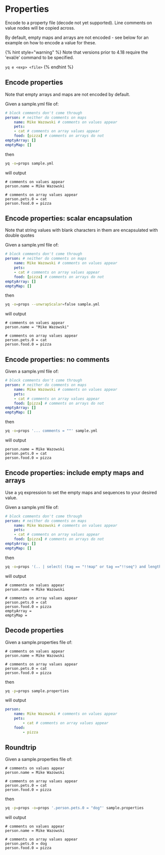 # Properties

Encode to a property file (decode not yet supported). Line comments on value nodes will be copied across.

By default, empty maps and arrays are not encoded - see below for an example on how to encode a value for these.

{% hint style="warning" %}
Note that versions prior to 4.18 require the 'eval/e' command to be specified.&#x20;

`yq e <exp> <file>`
{% endhint %}

## Encode properties
Note that empty arrays and maps are not encoded by default.

Given a sample.yml file of:
```yaml
# block comments don't come through
person: # neither do comments on maps
    name: Mike Wazowski # comments on values appear
    pets: 
    - cat # comments on array values appear
    food: [pizza] # comments on arrays do not
emptyArray: []
emptyMap: []

```
then
```bash
yq -o=props sample.yml
```
will output
```properties
# comments on values appear
person.name = Mike Wazowski

# comments on array values appear
person.pets.0 = cat
person.food.0 = pizza
```

## Encode properties: scalar encapsulation
Note that string values with blank characters in them are encapsulated with double quotes

Given a sample.yml file of:
```yaml
# block comments don't come through
person: # neither do comments on maps
    name: Mike Wazowski # comments on values appear
    pets: 
    - cat # comments on array values appear
    food: [pizza] # comments on arrays do not
emptyArray: []
emptyMap: []

```
then
```bash
yq -o=props --unwrapScalar=false sample.yml
```
will output
```properties
# comments on values appear
person.name = "Mike Wazowski"

# comments on array values appear
person.pets.0 = cat
person.food.0 = pizza
```

## Encode properties: no comments
Given a sample.yml file of:
```yaml
# block comments don't come through
person: # neither do comments on maps
    name: Mike Wazowski # comments on values appear
    pets: 
    - cat # comments on array values appear
    food: [pizza] # comments on arrays do not
emptyArray: []
emptyMap: []

```
then
```bash
yq -o=props '... comments = ""' sample.yml
```
will output
```properties
person.name = Mike Wazowski
person.pets.0 = cat
person.food.0 = pizza
```

## Encode properties: include empty maps and arrays
Use a yq expression to set the empty maps and sequences to your desired value.

Given a sample.yml file of:
```yaml
# block comments don't come through
person: # neither do comments on maps
    name: Mike Wazowski # comments on values appear
    pets: 
    - cat # comments on array values appear
    food: [pizza] # comments on arrays do not
emptyArray: []
emptyMap: []

```
then
```bash
yq -o=props '(.. | select( (tag == "!!map" or tag =="!!seq") and length == 0)) = ""' sample.yml
```
will output
```properties
# comments on values appear
person.name = Mike Wazowski

# comments on array values appear
person.pets.0 = cat
person.food.0 = pizza
emptyArray = 
emptyMap = 
```

## Decode properties
Given a sample.properties file of:
```properties
# comments on values appear
person.name = Mike Wazowski

# comments on array values appear
person.pets.0 = cat
person.food.0 = pizza

```
then
```bash
yq -p=props sample.properties
```
will output
```yaml
person:
    name: Mike Wazowski # comments on values appear
    pets:
        - cat # comments on array values appear
    food:
        - pizza
```

## Roundtrip
Given a sample.properties file of:
```properties
# comments on values appear
person.name = Mike Wazowski

# comments on array values appear
person.pets.0 = cat
person.food.0 = pizza

```
then
```bash
yq -p=props -o=props '.person.pets.0 = "dog"' sample.properties
```
will output
```properties
# comments on values appear
person.name = Mike Wazowski

# comments on array values appear
person.pets.0 = dog
person.food.0 = pizza
```

